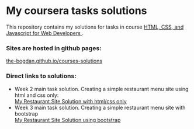 <h1> My coursera tasks solutions</h1>

<p>
    This repository contains my solutions for tasks in course
    <a href="https://www.coursera.org/learn/html-css-javascript-for-web-developers/">
        HTML, CSS, and Javascript for Web Developers
    </a>.
</p>

<h3>
    Sites are hosted in github pages:
</h3>
<p>
    <a href="https://the-bogdan.github.io/courses-solutions">
       the-bogdan.github.io/courses-solutions 
    </a>
</p>

    
<h3>Direct links to solutions:</h3>
<ul>
  <li>
    <div>Week 2 main task solution. Creating a simple restaurant menu site using html and css only:</div>
    <div>
        <a href="https://the-bogdan.github.io/courses-solutions/week_2_solution">
            My Restaurant Site Solution with html/css only
        </a>
    </div>
  </li>
  <li>
    <div>Week 3 main task solution. Creating a simple restaurant menu site with bootstrap</div>
    <div>
        <a href="https://the-bogdan.github.io/courses-solutions/week_3_solution">
            My Restaurant Site Solution using bootstrap
        </a>
    </div>
  </li>
</ul>
